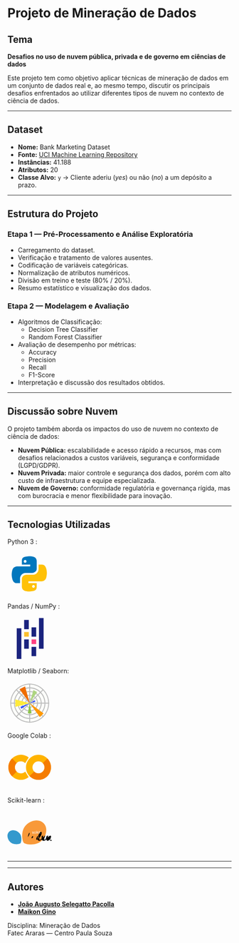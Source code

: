 # Projeto de Mineração de Dados

## Tema
**Desafios no uso de nuvem pública, privada e de governo em ciências de dados**

Este projeto tem como objetivo aplicar técnicas de mineração de dados em um conjunto de dados real e, ao mesmo tempo, discutir os principais desafios enfrentados ao utilizar diferentes tipos de nuvem no contexto de ciência de dados.

---

## Dataset
- **Nome:** Bank Marketing Dataset  
- **Fonte:** [UCI Machine Learning Repository](https://archive.ics.uci.edu/ml/datasets/bank+marketing)  
- **Instâncias:** 41.188  
- **Atributos:** 20  
- **Classe Alvo:** `y` → Cliente aderiu (*yes*) ou não (*no*) a um depósito a prazo.  

---

## Estrutura do Projeto
### Etapa 1 — Pré-Processamento e Análise Exploratória
- Carregamento do dataset.  
- Verificação e tratamento de valores ausentes.  
- Codificação de variáveis categóricas.  
- Normalização de atributos numéricos.  
- Divisão em treino e teste (80% / 20%).  
- Resumo estatístico e visualização dos dados.

### Etapa 2 — Modelagem e Avaliação
- Algoritmos de Classificação:
  - Decision Tree Classifier
  - Random Forest Classifier
- Avaliação de desempenho por métricas:
  - Accuracy
  - Precision
  - Recall
  - F1-Score
- Interpretação e discussão dos resultados obtidos.

---

## Discussão sobre Nuvem
O projeto também aborda os impactos do uso de nuvem no contexto de ciência de dados:

- **Nuvem Pública:** escalabilidade e acesso rápido a recursos, mas com desafios relacionados a custos variáveis, segurança e conformidade (LGPD/GDPR).  
- **Nuvem Privada:** maior controle e segurança dos dados, porém com alto custo de infraestrutura e equipe especializada.  
- **Nuvem de Governo:** conformidade regulatória e governança rígida, mas com burocracia e menor flexibilidade para inovação.  

---


## Tecnologias Utilizadas

Python 3 :  
<div style="display:inline-block; vertical-align:middle;">
<svg role="img" aria-labelledby="title-python3" xmlns="http://www.w3.org/2000/svg" x="0px" y="0px" width="100" height="100" viewBox="0 0 48 48">
  <title id="title-python3">Python 3</title>
  <path fill="#0277BD" d="M24.047,5c-1.555,0.005-2.633,0.142-3.936,0.367c-3.848,0.67-4.549,2.077-4.549,4.67V14h9v2H15.22h-4.35c-2.636,0-4.943,1.242-5.674,4.219c-0.826,3.417-0.863,5.557,0,9.125C5.851,32.005,7.294,34,9.931,34h3.632v-5.104c0-2.966,2.686-5.896,5.764-5.896h7.236c2.523,0,5-1.862,5-4.377v-8.586c0-2.439-1.759-4.263-4.218-4.672C27.406,5.359,25.589,4.994,24.047,5z M19.063,9c0.821,0,1.5,0.677,1.5,1.502c0,0.833-0.679,1.498-1.5,1.498c-0.837,0-1.5-0.664-1.5-1.498C17.563,9.68,18.226,9,19.063,9z"></path>
  <path fill="#FFC107" d="M23.078,43c1.555-0.005,2.633-0.142,3.936-0.367c3.848-0.67,4.549-2.077,4.549-4.67V34h-9v-2h9.343h4.35c2.636,0,4.943-1.242,5.674-4.219c0.826-3.417,0.863-5.557,0-9.125C41.274,15.995,39.831,14,37.194,14h-3.632v5.104c0,2.966-2.686,5.896-5.764,5.896h-7.236c-2.523,0-5,1.862-5,4.377v8.586c0,2.439,1.759,4.263,4.218,4.672C19.719,42.641,21.536,43.006,23.078,43z M28.063,39c-0.821,0-1.5-0.677-1.5-1.502c0-0.833,0.679-1.498,1.5-1.498c0.837,0,1.5,0.664,1.5,1.498C29.563,38.32,28.899,39,28.063,39z"></path>
</svg>
</div>

Pandas / NumPy :  
<div style="display:inline-block; vertical-align:middle;">
<svg role="img" aria-labelledby="title-pandas" xmlns="http://www.w3.org/2000/svg" x="0px" y="0px" width="100" height="100" viewBox="0 0 48 48">
  <title id="title-pandas">Pandas e NumPy</title>
  <rect width="5" height="10" x="18" y="4" fill="#1a237e"></rect><rect width="5" height="10" x="18" y="25" fill="#1a237e"></rect><rect width="5" height="5" x="18" y="17" fill="#fbc02d"></rect><rect width="5" height="33" x="10" y="13" fill="#1a237e"></rect><rect width="5" height="10" x="26" y="33" fill="#1a237e"></rect><rect width="5" height="10" x="26" y="12" fill="#1a237e"></rect><rect width="5" height="5" x="26" y="25" fill="#ff4081"></rect><rect width="5" height="33" x="34" y="2" fill="#1a237e"></rect>
</svg>
</div>

Matplotlib / Seaborn:  
<div style="display:inline-block; vertical-align:middle;">
<svg role="img" aria-labelledby="title-mpl" xmlns="http://www.w3.org/2000/svg" x="0px" y="0px" width="100" height="100" viewBox="0 0 48 48">
  <title id="title-mpl">Matplotlib e Seaborn</title>
  <circle cx="24" cy="24" r="21" fill="#fcfdfa"></circle><path fill="#bdbdbd" d="M24,45C12.421,45,3,35.579,3,24S12.421,3,24,3s21,9.421,21,21S35.579,45,24,45z M24,4 C12.972,4,4,12.972,4,24s8.972,20,20,20s20-8.972,20-20S35.028,4,24,4z"></path><path fill="#bdbdbd" d="M24,41c-9.374,0-17-7.626-17-17S14.626,7,24,7s17,7.626,17,17S33.374,41,24,41z M24,8 C15.178,8,8,15.178,8,24s7.178,16,16,16s16-7.178,16-16S32.822,8,24,8z"></path><path fill="#bdbdbd" d="M24,37c-7.168,0-13-5.832-13-13s5.832-13,13-13s13,5.832,13,13S31.168,37,24,37z M24,12 c-6.617,0-12,5.383-12,12s5.383,12,12,12s12-5.383,12-12S30.617,12,24,12z"></path><path fill="#bdbdbd" d="M24,33c-4.963,0-9-4.037-9-9s4.037-9,9-9s9,4.037,9,9S28.963,33,24,33z M24,16 c-4.411,0-8,3.589-8,8s3.589,8,8,8s8-3.589,8-8S28.411,16,24,16z"></path><path fill="#bdbdbd" d="M24,29c-2.757,0-5-2.243-5-5s2.243-5,5-5s5,2.243,5,5S26.757,29,24,29z M24,20 c-2.206,0-4,1.794-4,4s1.794,4,4,4s4-1.794,4-4S26.206,20,24,20z"></path><rect width="1" height="21" x="23.5" y="3" fill="#bdbdbd"></rect><rect width="1" height="20.506" x="16.25" y="6.497" fill="#bdbdbd" transform="rotate(-45.001 16.75 16.75)"></rect><rect width="20" height="1" x="4" y="23.5" fill="#bdbdbd"></rect><rect width="20.506" height="1" x="6.497" y="30.75" fill="#bdbdbd" transform="rotate(-45.001 16.75 31.25)"></rect><rect width="1" height="21" x="23.5" y="24" fill="#bdbdbd"></rect><rect width="1" height="20.408" x="30.715" y="21.011" fill="#bdbdbd" transform="rotate(-45.001 31.215 31.216)"></rect><rect width="21" height="1" x="24" y="23.5" fill="#bdbdbd"></rect><rect width="20.506" height="1" x="20.997" y="16.25" fill="#bdbdbd" transform="rotate(-45.001 31.25 16.75)"></rect><polygon fill="#ef6c00" points="24,24 13,9 19,6"></polygon><polygon fill="#aed581" points="24,24 28,10 32,12"></polygon><polygon fill="#ffea3b" points="8.5,20 8.5,28 24,24"></polygon><polygon fill="#8bc34a" points="24,24 22,35 26,35"></polygon><polygon fill="#ff9800" points="24,24 35,39 39,35"></polygon><polygon fill="#304ffe" points="14,28 24,24 15,30"></polygon><polygon fill="#304ffe" points="29.564,20.872 24,24 30.138,22.468"></polygon>
</svg>
</div>

Google Colab :  
<div style="display:inline-block; vertical-align:middle;">
<svg role="img" aria-labelledby="title-colab" xmlns="http://www.w3.org/2000/svg" x="0px" y="0px" width="100" height="100" viewBox="0 0 48 48">
  <title id="title-colab">Google Colab</title>
  <path fill="#ffb300" d="M33.5,10C26.044,10,20,16.044,20,23.5C20,30.956,26.044,37,33.5,37S47,30.956,47,23.5 C47,16.044,40.956,10,33.5,10z M33.5,30c-3.59,0-6.5-2.91-6.5-6.5s2.91-6.5,6.5-6.5s6.5,2.91,6.5,6.5S37.09,30,33.5,30z"></path><path fill="#ffb300" d="M19.14,28.051l0-0.003C17.96,29.252,16.318,30,14.5,30C10.91,30,8,27.09,8,23.5s2.91-6.5,6.5-6.5 c1.83,0,3.481,0.759,4.662,1.976l3.75-6.024C20.604,11.109,17.683,10,14.5,10C7.044,10,1,16.044,1,23.5C1,30.956,7.044,37,14.5,37 c3.164,0,6.067-1.097,8.369-2.919L19.14,28.051z"></path><path fill="#f57c00" d="M8,23.5c0-1.787,0.722-3.405,1.889-4.58l-4.855-5.038C2.546,16.33,1,19.733,1,23.5 c0,3.749,1.53,7.14,3.998,9.586l4.934-4.964C8.74,26.944,8,25.309,8,23.5z"></path><path fill="#f57c00" d="M38.13,18.941C39.285,20.114,40,21.723,40,23.5c0,3.59-2.91,6.5-6.5,6.5 c-1.826,0-3.474-0.755-4.655-1.968l-4.999,4.895C26.298,35.437,29.714,37,33.5,37C40.956,37,47,30.956,47,23.5 c0-3.684-1.479-7.019-3.871-9.455L38.13,18.941z"></path>
</svg>
</div>

Scikit-learn :  
<div style="display:inline-block; vertical-align:middle;">
<svg role="img" aria-labelledby="title-sklearn" xmlns="http://www.w3.org/2000/svg" viewBox="0 0 128 128" width="100" height="100">
  <title id="title-sklearn">Scikit-learn</title>
  <path fill="#f89939" d="M98.18 88.13c15.63-15.62 18.23-38.36 5.8-50.78-12.43-12.42-35.17-9.82-50.8 5.8-15.63 15.62-11.11 45.48-5.8 50.78 4.29 4.29 35.17 9.82 50.8-5.8Z"/><path fill="#3499cd" d="M34.04 65.56c-9.07-9.06-22.27-10.57-29.48-3.37-7.21 7.21-5.7 20.4 3.37 29.46 9.07 9.07 26.4 6.44 29.48 3.37 2.49-2.49 5.71-20.4-3.37-29.46Z"/><path fill="#010101" d="M123.82 85.68c-.58 0-.87-.35-.87-1.06 0-.53.35-1.69 1.04-3.46 1.01-2.59 1.52-4.45 1.52-5.58 0-.68-.2-1.25-.6-1.7-.4-.45-.9-.68-1.5-.68-.88 0-1.89.41-3.03 1.24-1.14.83-2.67 2.32-4.6 4.48.28-1.4.88-3.32 1.78-5.76l-4.31.83c-.98 2.12-1.69 4.03-2.13 5.73-.22.83-.38 1.69-.49 2.56-1.35 1.31-2.23 2.1-2.61 2.39-.39.29-.8.43-1.22.43-.39 0-.7-.15-.93-.44-.23-.29-.34-.69-.34-1.18 0-.53.1-1.14.3-1.83s.64-1.99 1.33-3.9l1.64-4.52-1.61.07c-1.46 2.78-3.17 4.28-5.13 4.49.53-1.38.8-2.44.8-3.18 0-.94-.46-1.41-1.38-1.41-1.09 0-1.94.51-2.55 1.54-.62 1.03-.93 2-.93 2.91s.51 1.55 1.52 2c-.66.97-1.4 1.88-2.2 2.74-.95.94-1.69 1.66-2.23 2.13-.55.49-1.06.73-1.52.73s-1.13-.3-1.5-.9c-.38-.6-.57-1.41-.57-2.44 0-.46.05-1.3.14-2.53 2.36-2.56 4.09-4.96 5.2-7.21 1.11-2.25 1.66-4.58 1.66-6.98 0-.85-.11-1.52-.33-2.02-.22-.5-.5-.75-.84-.75-.07 0-.18.02-.32.07l-4.49 1.66c-1.53 2.92-2.84 6.11-3.91 9.58-1.07 3.46-1.61 6.43-1.61 8.9 0 1.65.38 2.96 1.16 3.94.77.98 1.79 1.47 3.05 1.47 1.1 0 2.25-.35 3.46-1.05 1.21-.7 2.61-1.79 4.22-3.26s0-.02 0-.02c.19 1.11.65 2.04 1.37 2.8.99 1.02 2.28 1.54 3.88 1.54 1.44 0 2.75-.35 3.94-1.05 1.15-.67 2.44-1.72 3.88-3.11.12 1.04.46 1.94 1.03 2.71.73.97 1.61 1.46 2.64 1.46s2.09-.4 3.09-1.2c1-.8 2.08-2.05 3.26-3.73-.11 3.29.77 4.93 2.63 4.93.74 0 1.52-.27 2.33-.81s2.16-1.71 4.05-3.5c1.64-1.62 2.84-3.14 3.61-4.56 1.04-.18 1.99-.49 2.86-.94-1.78 2.79-2.67 5.02-2.67 6.68 0 .9.25 1.65.74 2.25.49.6 1.1.91 1.82.91 1.57 0 3.8-1.41 6.68-4.2V82.3c-1.93 2.27-3.32 3.41-4.18 3.41Zm-65.26-8.29c.8-3.91 1.62-6.94 2.45-9.11.83-2.17 1.47-3.26 1.9-3.26.2 0 .37.13.5.4.13.26.19.62.19 1.05 0 1.49-.46 3.26-1.4 5.33-.93 2.06-2.15 3.93-3.64 5.59Zm11.79-.98c.71-1.19 1.45-1.78 2.23-1.78.82 0 1.24.57 1.24 1.7 0 2.29-1.51 3.85-4.53 4.7 0-1.9.35-3.44 1.06-4.62Zm17.48 5.85c-1.04 2.01-2.16 3.01-3.33 3.01-.48 0-.88-.2-1.19-.59-.31-.39-.47-.91-.47-1.55 0-1.68.53-3.53 1.58-5.53 1.05-2 2.17-3 3.35-3 .49 0 .89.18 1.18.56.29.37.44.89.44 1.55 0 1.7-.52 3.55-1.56 5.56Z"/><path fill="#fff" d="M75.46 64.88c.15.21.22.48.22.8s-.09.61-.27.88-.44.49-.79.64c-.34.15-.73.23-1.16.23-.72 0-1.26-.15-1.64-.45s-.62-.74-.72-1.33l.93-.15c.05.37.2.66.43.85.24.2.57.3 1 .3s.75-.09.96-.26c.21-.17.31-.38.31-.62 0-.21-.09-.38-.28-.5-.13-.08-.45-.19-.96-.32-.69-.17-1.16-.32-1.43-.45s-.47-.3-.6-.53-.21-.47-.21-.74c0-.25.06-.47.17-.68.11-.21.27-.38.46-.52.15-.11.34-.2.59-.27.25-.07.52-.11.81-.11.43 0 .81.06 1.14.19.33.12.57.29.73.51.16.21.26.5.32.86l-.92.12c-.04-.28-.16-.51-.36-.67-.2-.16-.48-.24-.85-.24-.43 0-.74.07-.92.21-.18.14-.28.31-.28.5 0 .12.04.23.11.33.08.1.2.18.36.25.09.03.37.11.83.24.66.18 1.12.32 1.39.43.26.11.47.28.62.49Zm4.47 1.44c-.25.23-.55.34-.92.34-.46 0-.83-.17-1.11-.5s-.43-.88-.43-1.62.15-1.27.44-1.6.68-.51 1.15-.51c.31 0 .58.09.8.28.22.19.37.47.46.84l.91-.14c-.11-.56-.35-.99-.73-1.29-.38-.3-.87-.45-1.47-.45-.48 0-.91.11-1.32.34-.4.22-.71.56-.9 1.01-.2.45-.3.97-.3 1.57 0 .92.23 1.63.69 2.12.46.49 1.07.74 1.82.74.6 0 1.11-.18 1.53-.54.41-.36.67-.86.77-1.49l-.92-.12c-.07.47-.22.81-.47 1.04Zm2.19.98h.94v-5.52h-.94v5.52Zm0-6.55h.94v-1.08h-.94v1.08Zm6.73 1.02h-1.21l-2.22 2.25v-4.35h-.94v7.62h.94V65.1l.66-.63 1.83 2.82h1.16l-2.33-3.47 2.11-2.05Zm.96-1.02h.94v-1.08h-.94v1.08Zm0 6.55h.94v-5.52h-.94v5.52Zm4.41-.84c-.17.02-.31.04-.41.04-.14 0-.25-.02-.32-.07s-.13-.11-.16-.18c-.03-.08-.05-.25-.05-.51v-3.23h.94v-.73h-.94v-1.93l-.93.56v1.37h-.69v.73h.69v3.18c0 .56.04.93.11 1.1.08.18.21.32.39.42.19.11.45.16.79.16.21 0 .44-.03.71-.08l-.14-.83Z"/>
</svg>
</div>

---
---

## Autores

- **[João Augusto Selegatto Pacolla](https://github.com/JPacolla376)**
- **[Maikon Gino](https://github.com/MaikonGino)**
  
Disciplina: Mineração de Dados  
Fatec Araras — Centro Paula Souza
